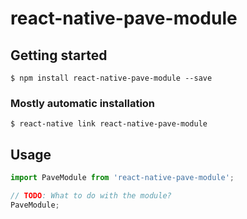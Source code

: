 # react-native-pave-module

## Getting started

`$ npm install react-native-pave-module --save`

### Mostly automatic installation

`$ react-native link react-native-pave-module`

## Usage
```javascript
import PaveModule from 'react-native-pave-module';

// TODO: What to do with the module?
PaveModule;
```
